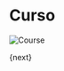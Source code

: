 <!-- add-breadcrumbs -->
# Curso

<img class="screenshot" alt="Course" src="{{docs_base_url}}/v13/assets/img/education/setup/course.png">

{next}
